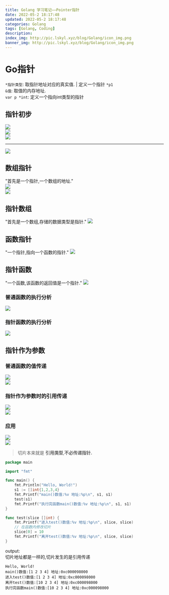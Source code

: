 ```yaml
---
title: Golang 学习笔记——Pointer指针
date: 2022-05-2 18:17:48
updated: 2022-05-2 18:17:48
categories: Golang
tags: [Golang, Coding]
description: 
index_img: http://pic.lskyl.xyz/blog/Golang/icon_img.png
banner_img: http://pic.lskyl.xyz/blog/Golang/icon_img.png
---
```


# Go指针
`*指针类型`: 取指针地址对应的真实值. | 定义一个指针 `*p1`  
`&值`: 取值的内存地址.   
`var p *int`: 定义一个指向int类型的指针

## 指针初步
![](http://pic.lskyl.xyz/blog/Golang/pointer-1.png)  
![](http://pic.lskyl.xyz/blog/Golang/pointer-2.png)  
![](http://pic.lskyl.xyz/blog/Golang/pointer-3.png)  

---

![](http://pic.lskyl.xyz/blog/Golang/pointer-7.png)  
## 数组指针
"首先是一个指针,一个数组的地址."  
![](http://pic.lskyl.xyz/blog/Golang/pointer-4.png)  
![](http://pic.lskyl.xyz/blog/Golang/pointer-5.png)  

## 指针数组
"首先是一个数组,存储的数据类型是指针."
![](http://pic.lskyl.xyz/blog/Golang/pointer-6.png)  

## 函数指针
"一个指针,指向一个函数的指针."
![](http://pic.lskyl.xyz/blog/Golang/pointer-8.png)  

## 指针函数
"一个函数,该函数的返回值是一个指针."
![](http://pic.lskyl.xyz/blog/Golang/pointer-9.png)  

### 普通函数的执行分析
![](http://pic.lskyl.xyz/blog/Golang/pointer-10.png)  

### 指针函数的执行分析
![](http://pic.lskyl.xyz/blog/Golang/pointer-11.png)  

## 指针作为参数

### 普通函数的值传递
![](http://pic.lskyl.xyz/blog/Golang/pointer-12.png)  
![](http://pic.lskyl.xyz/blog/Golang/pointer-13.png)  

### 指针作为参数时的引用传递
![](http://pic.lskyl.xyz/blog/Golang/pointer-14.png)  
![](http://pic.lskyl.xyz/blog/Golang/pointer-15.png)  

### 应用
![](http://pic.lskyl.xyz/blog/Golang/pointer-16.png)  
![](http://pic.lskyl.xyz/blog/Golang/pointer-17.png)  
> 切片本来就是 **引用类型**,**不必传递指针.**

```go
package main

import "fmt"

func main() {
   	fmt.Println("Hello, World!")
	s1 := []int{1,2,3,4}
	fmt.Printf("main()数值:%v 地址:%p\n", s1, s1)
	test(s1)
	fmt.Printf("执行完函数main()数值:%v 地址:%p\n", s1, s1)
}

func test(slice []int) {
	fmt.Printf("进入test()数值:%v 地址:%p\n", slice, slice)
	// 在函数内修改切片
	slice[0] = 10
	fmt.Printf("离开test()数值:%v 地址:%p\n", slice, slice)
}
```
output:  
切片地址都是一样的,切片发生的是引用传递
```
Hello, World!
main()数值:[1 2 3 4] 地址:0xc000098000
进入test()数值:[1 2 3 4] 地址:0xc000098000
离开test()数值:[10 2 3 4] 地址:0xc000098000
执行完函数main()数值:[10 2 3 4] 地址:0xc000098000
```
